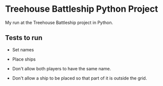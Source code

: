 Treehouse Battleship Python Project
===================================

My run at the Treehouse Battleship project in Python.


Tests to run
------------

- Set names
- Place ships

- Don't allow both players to have the same name. 
- Don't allow a ship to be placed so that part of it is outside the grid. 
